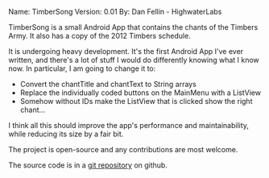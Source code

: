 Name: TimberSong
Version: 0.01
By: Dan Fellin - HighwaterLabs

TimberSong is a small Android App that contains the chants of the Timbers Army. It also has a copy of the 2012 Timbers schedule.

It is undergoing heavy development. It's the first Android App I've ever written, and there's a lot of stuff I would do differently knowing what I know now. In particular, I am going to change it to:

+ Convert the chantTitle and chantText to String arrays
+ Replace the individually coded buttons on the MainMenu with a ListView
+ Somehow without IDs make the ListView that is clicked show the right chant...

I think all this should improve the app's performance and maintainability, while reducing its size by a fair bit.

The project is open-source and any contributions are most welcome.

The source code is in a [git repository](http://www.github.com/eupharis/timbersong) on github.
